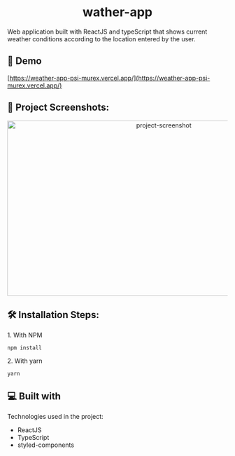 <h1 align="center" id="title">wather-app</h1>

<p id="description">Web application built with ReactJS and typeScript that shows current weather conditions according to the location entered by the user.</p>

<h2>🚀 Demo</h2>

[https://weather-app-psi-murex.vercel.app/](https://weather-app-psi-murex.vercel.app/)

<h2>📸 Project Screenshots:</h2>

<div align="center">
  <img src="https://user-images.githubusercontent.com/103507450/182028159-f34945f6-4f93-4a16-9969-72026441f573.png" alt="project-screenshot" width="700" height="400/">
</div>

<h2>🛠️ Installation Steps:</h2>

<p>1. With NPM</p>

```
npm install
```

<p>2. With yarn</p>

```
yarn
```

  
  
<h2>💻 Built with</h2>

Technologies used in the project:

*   ReactJS
*   TypeScript
*   styled-components
